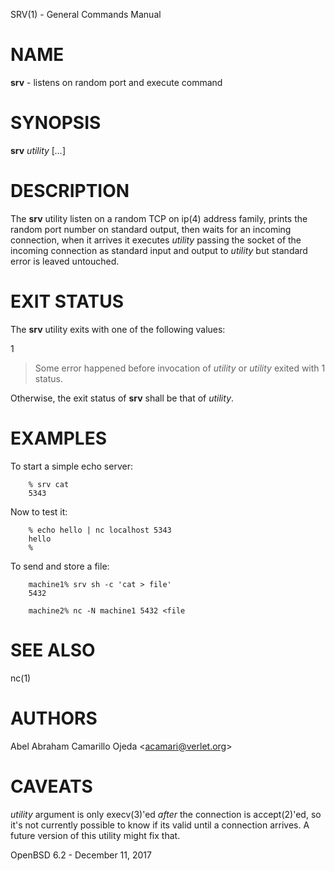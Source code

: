 SRV(1) - General Commands Manual

# NAME

**srv** - listens on random port and execute command

# SYNOPSIS

**srv**
*utility*
\[*...*]

# DESCRIPTION

The
**srv**
utility listen on a random TCP on
ip(4)
address family, prints the random port number on standard output,
then waits for an incoming connection, when it arrives it executes
*utility*
passing the socket of the incoming connection as standard input and output to
*utility*
but standard error is leaved untouched.

# EXIT STATUS

The
**srv**
utility exits with one of the following values:

1

> Some error happened before invocation of
> *utility*
> or
> *utility*
> exited with 1 status.

Otherwise, the exit status of
**srv**
shall be that of
*utility*.

# EXAMPLES

To start a simple echo server:

		% srv cat
		5343

Now to test it:

		% echo hello | nc localhost 5343
		hello
		%

To send and store a file:

		machine1% srv sh -c 'cat > file'
		5432
	
		machine2% nc -N machine1 5432 <file

# SEE ALSO

nc(1)

# AUTHORS

Abel Abraham Camarillo Ojeda &lt;[acamari@verlet.org](mailto:acamari@verlet.org)&gt;

# CAVEATS

*utility*
argument is only
execv(3)'ed
*after*
the connection is
accept(2)'ed,
so it's not currently possible to know if its valid until a connection arrives.
A future version of this utility might fix that.

OpenBSD 6.2 - December 11, 2017
